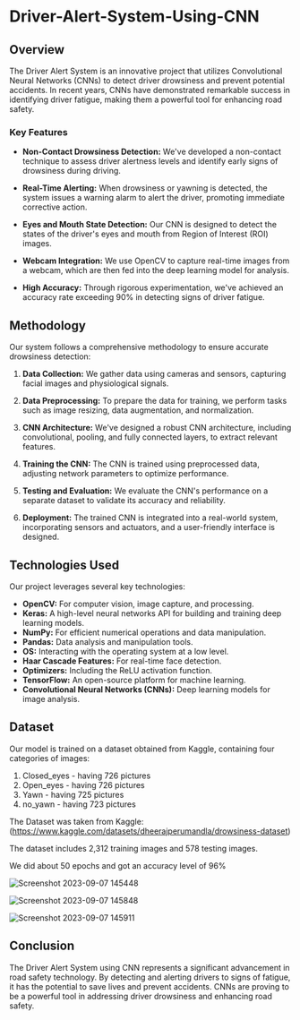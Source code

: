 # Driver-Alert-System-Using-CNN
## Overview

The Driver Alert System is an innovative project that utilizes Convolutional Neural Networks (CNNs) to detect driver drowsiness and prevent potential accidents. In recent years, CNNs have demonstrated remarkable success in identifying driver fatigue, making them a powerful tool for enhancing road safety.

### Key Features

- **Non-Contact Drowsiness Detection:** We've developed a non-contact technique to assess driver alertness levels and identify early signs of drowsiness during driving.

- **Real-Time Alerting:** When drowsiness or yawning is detected, the system issues a warning alarm to alert the driver, promoting immediate corrective action.

- **Eyes and Mouth State Detection:** Our CNN is designed to detect the states of the driver's eyes and mouth from Region of Interest (ROI) images.

- **Webcam Integration:** We use OpenCV to capture real-time images from a webcam, which are then fed into the deep learning model for analysis.

- **High Accuracy:** Through rigorous experimentation, we've achieved an accuracy rate exceeding 90% in detecting signs of driver fatigue.

## Methodology

Our system follows a comprehensive methodology to ensure accurate drowsiness detection:

1. **Data Collection:** We gather data using cameras and sensors, capturing facial images and physiological signals.

2. **Data Preprocessing:** To prepare the data for training, we perform tasks such as image resizing, data augmentation, and normalization.

3. **CNN Architecture:** We've designed a robust CNN architecture, including convolutional, pooling, and fully connected layers, to extract relevant features.

4. **Training the CNN:** The CNN is trained using preprocessed data, adjusting network parameters to optimize performance.

5. **Testing and Evaluation:** We evaluate the CNN's performance on a separate dataset to validate its accuracy and reliability.

6. **Deployment:** The trained CNN is integrated into a real-world system, incorporating sensors and actuators, and a user-friendly interface is designed.

## Technologies Used

Our project leverages several key technologies:

- **OpenCV:** For computer vision, image capture, and processing.
- **Keras:** A high-level neural networks API for building and training deep learning models.
- **NumPy:** For efficient numerical operations and data manipulation.
- **Pandas:** Data analysis and manipulation tools.
- **OS:** Interacting with the operating system at a low level.
- **Haar Cascade Features:** For real-time face detection.
- **Optimizers:** Including the ReLU activation function.
- **TensorFlow:** An open-source platform for machine learning.
- **Convolutional Neural Networks (CNNs):** Deep learning models for image analysis.

## Dataset

Our model is trained on a dataset obtained from Kaggle, containing four categories of images:

1) Closed_eyes - having 726 pictures
2) Open_eyes - having 726 pictures
3) Yawn - having 725 pictures
4) no_yawn - having 723 pictures

The Dataset was taken from Kaggle:(https://www.kaggle.com/datasets/dheerajperumandla/drowsiness-dataset)

The dataset includes 2,312 training images and 578 testing images.

We did about 50 epochs and got an accuracy level of 96%

![Screenshot 2023-09-07 145448](https://github.com/sriramm04/Driver-Alert-System-Using-CNN-/assets/129077845/d8692a4b-3421-445e-839d-0b9f92df9487)

![Screenshot 2023-09-07 145848](https://github.com/sriramm04/Driver-Alert-System-Using-CNN-/assets/129077845/dbf1ebb4-409b-4f5a-9038-76a7531f8df6)

![Screenshot 2023-09-07 145911](https://github.com/sriramm04/Driver-Alert-System-Using-CNN-/assets/129077845/547eb417-4f50-4cc2-9440-7bb900432bd5)

## Conclusion

The Driver Alert System using CNN represents a significant advancement in road safety technology. By detecting and alerting drivers to signs of fatigue, it has the potential to save lives and prevent accidents. CNNs are proving to be a powerful tool in addressing driver drowsiness and enhancing road safety.
